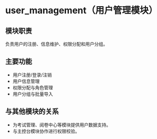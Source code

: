 # user_management（用户管理模块）

## 模块职责
负责用户的注册、信息维护、权限分配和用户分组。

## 主要功能
- 用户注册/登录/注销
- 用户信息管理
- 权限分配与角色管理
- 用户分组与批量导入

## 与其他模块的关系
- 为考试管理、阅卷中心等模块提供用户数据支持。
- 与主控台模块协作进行权限校验。 
